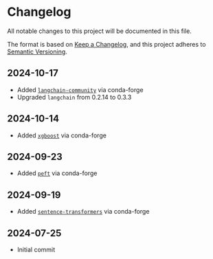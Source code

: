 # Changelog

All notable changes to this project will be documented in this file.

The format is based on [Keep a Changelog](https://keepachangelog.com/en/1.0.0/),
and this project adheres to [Semantic Versioning](https://semver.org/spec/v2.0.0.html).

## 2024-10-17

- Added [`langchain-community`](https://github.com/langchain-ai/langchain?tab=readme-ov-file) via conda-forge
- Upgraded `langchain` from 0.2.14 to 0.3.3

## 2024-10-14

- Added [`xgboost`](https://xgboost.readthedocs.io/en/stable/) via conda-forge

## 2024-09-23

- Added [`peft`](https://github.com/huggingface/peft) via conda-forge

## 2024-09-19

- Added [`sentence-transformers`](https://github.com/UKPLab/sentence-transformers) via conda-forge

## 2024-07-25

- Initial commit

